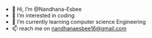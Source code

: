 - 👋 Hi, I’m @Nandhana-Esbee
- 👀 I’m interested in coding 
- 🌱 I’m currently learning computer science Engineering 
- 📫 reach me on nandhanaesbee16@gmail.com 

<!---
Nandhana-Esbee/Nandhana-Esbee is a ✨ special ✨ repository because its `README.md` (this file) appears on your GitHub profile.
You can click the Preview link to take a look at your changes.
--->
